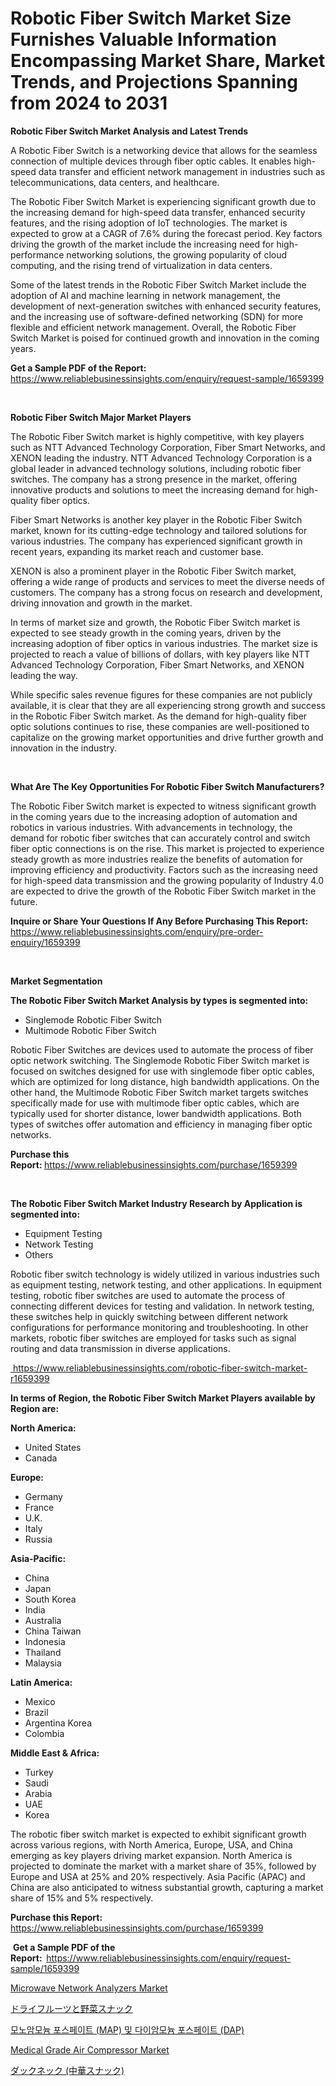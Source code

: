 <p><h1>Robotic Fiber Switch Market Size Furnishes Valuable Information Encompassing Market Share, Market Trends, and Projections Spanning from 2024 to 2031</h1></p><p><strong>Robotic Fiber Switch Market Analysis and Latest Trends</strong></p>
<p><p>A Robotic Fiber Switch is a networking device that allows for the seamless connection of multiple devices through fiber optic cables. It enables high-speed data transfer and efficient network management in industries such as telecommunications, data centers, and healthcare.</p><p>The Robotic Fiber Switch Market is experiencing significant growth due to the increasing demand for high-speed data transfer, enhanced security features, and the rising adoption of IoT technologies. The market is expected to grow at a CAGR of 7.6% during the forecast period. Key factors driving the growth of the market include the increasing need for high-performance networking solutions, the growing popularity of cloud computing, and the rising trend of virtualization in data centers.</p><p>Some of the latest trends in the Robotic Fiber Switch Market include the adoption of AI and machine learning in network management, the development of next-generation switches with enhanced security features, and the increasing use of software-defined networking (SDN) for more flexible and efficient network management. Overall, the Robotic Fiber Switch Market is poised for continued growth and innovation in the coming years.</p></p>
<p><strong>Get a Sample PDF of the Report:&nbsp;</strong> <a href="https://www.reliablebusinessinsights.com/enquiry/request-sample/1659399">https://www.reliablebusinessinsights.com/enquiry/request-sample/1659399</a></p>
<p>&nbsp;</p>
<p><strong>Robotic Fiber Switch Major Market Players</strong></p>
<p><p>The Robotic Fiber Switch market is highly competitive, with key players such as NTT Advanced Technology Corporation, Fiber Smart Networks, and XENON leading the industry. NTT Advanced Technology Corporation is a global leader in advanced technology solutions, including robotic fiber switches. The company has a strong presence in the market, offering innovative products and solutions to meet the increasing demand for high-quality fiber optics.</p><p>Fiber Smart Networks is another key player in the Robotic Fiber Switch market, known for its cutting-edge technology and tailored solutions for various industries. The company has experienced significant growth in recent years, expanding its market reach and customer base.</p><p>XENON is also a prominent player in the Robotic Fiber Switch market, offering a wide range of products and services to meet the diverse needs of customers. The company has a strong focus on research and development, driving innovation and growth in the market.</p><p>In terms of market size and growth, the Robotic Fiber Switch market is expected to see steady growth in the coming years, driven by the increasing adoption of fiber optics in various industries. The market size is projected to reach a value of billions of dollars, with key players like NTT Advanced Technology Corporation, Fiber Smart Networks, and XENON leading the way.</p><p>While specific sales revenue figures for these companies are not publicly available, it is clear that they are all experiencing strong growth and success in the Robotic Fiber Switch market. As the demand for high-quality fiber optic solutions continues to rise, these companies are well-positioned to capitalize on the growing market opportunities and drive further growth and innovation in the industry.</p></p>
<p>&nbsp;</p>
<p><strong>What Are The Key Opportunities For Robotic Fiber Switch Manufacturers?</strong></p>
<p><p>The Robotic Fiber Switch market is expected to witness significant growth in the coming years due to the increasing adoption of automation and robotics in various industries. With advancements in technology, the demand for robotic fiber switches that can accurately control and switch fiber optic connections is on the rise. This market is projected to experience steady growth as more industries realize the benefits of automation for improving efficiency and productivity. Factors such as the increasing need for high-speed data transmission and the growing popularity of Industry 4.0 are expected to drive the growth of the Robotic Fiber Switch market in the future.</p></p>
<p><strong>Inquire or Share Your Questions If Any Before Purchasing This Report:</strong> <a href="https://www.reliablebusinessinsights.com/enquiry/pre-order-enquiry/1659399">https://www.reliablebusinessinsights.com/enquiry/pre-order-enquiry/1659399</a></p>
<p>&nbsp;</p>
<p><strong>Market Segmentation</strong></p>
<p><strong>The Robotic Fiber Switch Market Analysis by types is segmented into:</strong></p>
<p><ul><li>Singlemode Robotic Fiber Switch</li><li>Multimode Robotic Fiber Switch</li></ul></p>
<p><p>Robotic Fiber Switches are devices used to automate the process of fiber optic network switching. The Singlemode Robotic Fiber Switch market is focused on switches designed for use with singlemode fiber optic cables, which are optimized for long distance, high bandwidth applications. On the other hand, the Multimode Robotic Fiber Switch market targets switches specifically made for use with multimode fiber optic cables, which are typically used for shorter distance, lower bandwidth applications. Both types of switches offer automation and efficiency in managing fiber optic networks.</p></p>
<p><strong>Purchase this Report:&nbsp;</strong><a href="https://www.reliablebusinessinsights.com/purchase/1659399">https://www.reliablebusinessinsights.com/purchase/1659399</a></p>
<p>&nbsp;</p>
<p><strong>The Robotic Fiber Switch Market Industry Research by Application is segmented into:</strong></p>
<p><ul><li>Equipment Testing</li><li>Network Testing</li><li>Others</li></ul></p>
<p><p>Robotic fiber switch technology is widely utilized in various industries such as equipment testing, network testing, and other applications. In equipment testing, robotic fiber switches are used to automate the process of connecting different devices for testing and validation. In network testing, these switches help in quickly switching between different network configurations for performance monitoring and troubleshooting. In other markets, robotic fiber switches are employed for tasks such as signal routing and data transmission in diverse applications.</p></p>
<p><a href="https://www.reliablebusinessinsights.com/robotic-fiber-switch-market-r1659399">&nbsp;https://www.reliablebusinessinsights.com/robotic-fiber-switch-market-r1659399</a></p>
<p><strong>In terms of Region, the Robotic Fiber Switch Market Players available by Region are:</strong></p>
<p>
    <p> <strong> North America: </strong>
        <ul>
            <li>United States</li>
            <li>Canada</li>
        </ul>
        </p> 
    <p> <strong> Europe: </strong>
        <ul>
            <li>Germany</li>
            <li>France</li>
            <li>U.K.</li>
            <li>Italy</li>
            <li>Russia</li>
        </ul>
        </p> 
    <p> <strong> Asia-Pacific: </strong>
        <ul>
            <li>China</li>
            <li>Japan</li>
            <li>South Korea</li>
            <li>India</li>
            <li>Australia</li>
            <li>China Taiwan</li>
            <li>Indonesia</li>
            <li>Thailand</li>
            <li>Malaysia</li>
        </ul>
        </p> 
    <p> <strong> Latin America: </strong>
        <ul>
            <li>Mexico</li>
            <li>Brazil</li>
            <li>Argentina Korea</li>
            <li>Colombia</li>
        </ul>
        </p> 
    <p> <strong> Middle East & Africa: </strong>
        <ul>
            <li>Turkey</li>
            <li>Saudi</li>
            <li>Arabia</li>
            <li>UAE</li>
            <li>Korea</li>
        </ul>
    </p>
    </p>
<p><p>The robotic fiber switch market is expected to exhibit significant growth across various regions, with North America, Europe, USA, and China emerging as key players driving market expansion. North America is projected to dominate the market with a market share of 35%, followed by Europe and USA at 25% and 20% respectively. Asia Pacific (APAC) and China are also anticipated to witness substantial growth, capturing a market share of 15% and 5% respectively.</p></p>
<p><strong>Purchase this Report: </strong><a href="https://www.reliablebusinessinsights.com/purchase/1659399">https://www.reliablebusinessinsights.com/purchase/1659399</a></p>
<p>&nbsp;<strong>Get a Sample PDF of the Report:&nbsp;&nbsp;</strong><a href="https://www.reliablebusinessinsights.com/enquiry/request-sample/1659399">https://www.reliablebusinessinsights.com/enquiry/request-sample/1659399</a></p>
<p><strong></strong></p>
<p><p><a href="https://www.linkedin.com/pulse/microwave-network-analyzers-market-analysis-sze-forecasted-c0x8e">Microwave Network Analyzers Market</a></p><p><a href="https://github.com/CloydAbbott2023/Market-Research-Report-List-1/blob/main/420055296303.md">ドライフルーツと野菜スナック</a></p><p><a href="https://github.com/mduzzalmduzzal601/Market-Research-Report-List-1/blob/main/919720787961.md">모노암모늄 포스페이트 (MAP) 및 다이암모늄 포스페이트 (DAP)</a></p><p><a href="https://github.com/HarmonyBogan1944/Market-Research-Report-List-1/blob/main/medical-grade-air-compressor-market.md">Medical Grade Air Compressor Market</a></p><p><a href="https://github.com/Fatimaklein1/Market-Research-Report-List-1/blob/main/719628196304.md">ダックネック (中華スナック)</a></p></p>